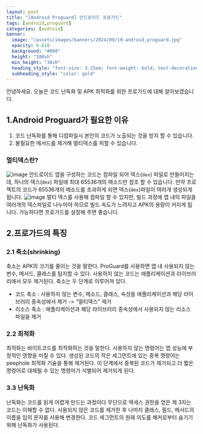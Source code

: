 ```yaml
---
layout: post
title: "[Android Proguard] 안드로이드 프로가드"
tags: [android,proguard]
categories: [android]
banner:
  image: "/assets/images/banners/2024/09/19-android_proguard.jpg"
  opacity: 0.618
  background: "#000"
  height: "100vh"
  min_height: "38vh"
  heading_style: "font-size: 3.25em; font-weight: bold; text-decoration: underline"
  subheading_style: "color: gold"
---
```



안녕하세요.
오늘은 코드 난독화 및 APK 최적화를 위한 프로가드에 대해 알아보겠습니다.

## 1.Android Proguard가 필요한 이유
1. 코드 난독화를 통해 디컴파일시 본인의 코드가 노출되는 것을 방지 할 수 있습니다.
2. 불필요한 메서드를 제거해 멀티덱스를 피할 수 있습니다.


### 멀티덱스란?
![image](https://github.com/user-attachments/assets/aa812441-36a5-44b1-a668-0d652171ec16)
안드로이드 앱을 구성하는 코드는 컴파일 되어 덱스(`dex`) 파일로 만들어지는데, 하나의 덱스(`dex`) 파일에 최대 65536개의 메소드만 참조 할 수 있습니다.
만약 프로젝트의 코드가 65536개의 메소드를 초과하게 되면 덱스(`dex`)파일이 여러개 생성되게 됩니다.
![image](https://github.com/user-attachments/assets/da010fb7-b663-4f3d-90d2-a27bb5dd20b8)
멀티 덱스를 사용해 컴파일 할 수 있지만, 빌드 과정에 앱 내의 파일을 여러개의 덱스파일로 나누어야 하므로 빌드 속도가 느려지고 APK의 용량이 커지게 됩니다.
가능하다면 프로가드를 설정해 주면 좋습니다.

## 2.프로가드의 특징
### 2.1 축소(shrinking)
축소는 APK의 크기를 줄이는 것을 말한다. ProGuard를 사용하면 앱 내 사용되지 않는 변수, 메서드, 클래스를 탐지할 수 있다. 
사용하지 않는 코드는 애플리케이션과 라이브러리에서 모두 제거된다. 축소는 두 단계로 이루어져 있다.
- 코드 축소 : 사용하지 않는 변수, 메소드, 클래스, 속성을 애플리케이션과 해당 라이브러리 종속성에서 제거 -> "멀티덱스" 제거
-  리소스 축소 : 애플리케이션과 해당 라이브러리 종속성에서 사용되지 않는 리소스 파일을 제거

### 2.2 최적화
최적화는 바이트코드를 최적화하는 것을 말한다. 사용하지 않는 명령어는 앱 성능에 부정적인 영향을 미칠 수 있다. 
생성된 코드의 작은 세그먼트에 있는 중복 명령어는 peephole 최적화 기술을 통해 제거된다. 
이 단계에서 중복된 코드가 제거되고 더 짧은 명령어로 대체될 수 있는 명령어가 식별되어 제거되게 된다.

### 3.3 난독화

난독화는 코드를 읽게 어렵게 만드는 과정이다 무단으로 액세스 권한을 얻은 제 3자는 코드는 이해할 수 없다. 사용되지 않은 코드를 제거한 후 나머지 클래스, 필드, 메서드의 이름을 임의 문자를 사용해 변경한다. 코드 세그먼트의 원래 의도를 해커로부터 숨기기 위해 난독화가 사용된다.

